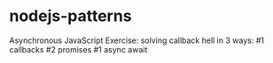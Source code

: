 # nodejs-patterns

Asynchronous JavaScript Exercise: solving callback hell in 3 ways:
#1 callbacks
#2 promises
#1 async await


 

